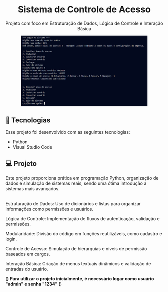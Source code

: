 <h1 align="center"> Sistema de Controle de Acesso </h1>

<p align="center">
Projeto com foco em Estruturação de Dados, Lógica de Controle e Interação Básica
</p>

<p align="center">
  <img alt="" src="./python.png" width="80%">
</p>

## 🚀 Tecnologias

Esse projeto foi desenvolvido com as seguintes tecnologias:

- Python
- Visual Studio Code

## 💻 Projeto

Este projeto proporciona prática em programação Python, organização de dados e simulação de sistemas reais, sendo uma ótima introdução a sistemas mais avançados.<br/><br/>

Estruturação de Dados: Uso de dicionários e listas para organizar informações como permissões e usuários.

Lógica de Controle: Implementação de fluxos de autenticação, validação e permissões.

Modularidade: Divisão do código em funções reutilizáveis, como cadastro e login.

Controle de Acesso: Simulação de hierarquias e níveis de permissão baseados em cargos.

Interação Básica: Criação de menus textuais dinâmicos e validação de entradas do usuário.

(**) Para utilizar o projeto inicialmente, é necessário logar como usuário "admin" e senha "1234" (**)
